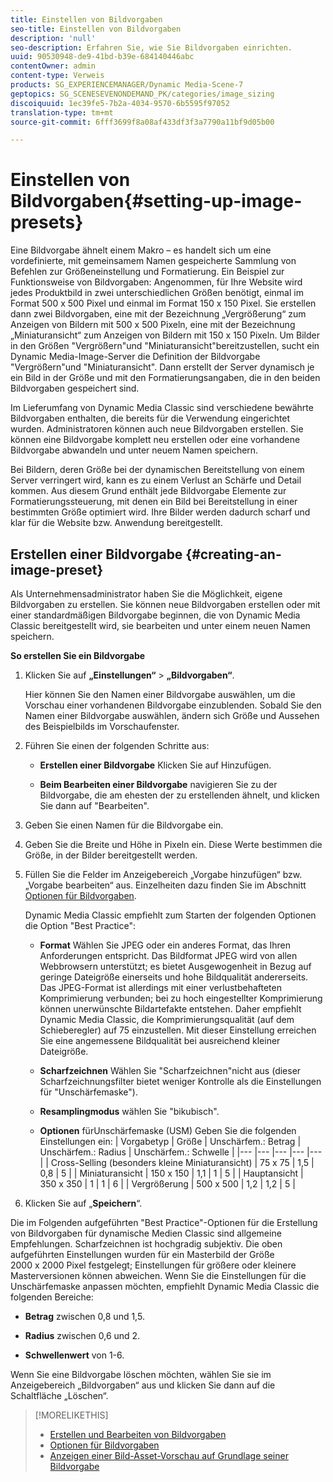 ```yaml
---
title: Einstellen von Bildvorgaben
seo-title: Einstellen von Bildvorgaben
description: 'null'
seo-description: Erfahren Sie, wie Sie Bildvorgaben einrichten.
uuid: 90530948-de9-41bd-b39e-684140446abc
contentOwner: admin
content-type: Verweis
products: SG_EXPERIENCEMANAGER/Dynamic Media-Scene-7
geptopics: SG_SCENESEVENONDEMAND_PK/categories/image_sizing
discoiquuid: 1ec39fe5-7b2a-4034-9570-6b5595f97052
translation-type: tm+mt
source-git-commit: 6fff3699f8a08af433df3f3a7790a11bf9d05b00

---
```



# Einstellen von Bildvorgaben{#setting-up-image-presets}

Eine Bildvorgabe ähnelt einem Makro – es handelt sich um eine vordefinierte, mit gemeinsamem Namen gespeicherte Sammlung von Befehlen zur Größeneinstellung und Formatierung. Ein Beispiel zur Funktionsweise von Bildvorgaben: Angenommen, für Ihre Website wird jedes Produktbild in zwei unterschiedlichen Größen benötigt, einmal im Format 500 x 500 Pixel und einmal im Format 150 x 150 Pixel. Sie erstellen dann zwei Bildvorgaben, eine mit der Bezeichnung „Vergrößerung“ zum Anzeigen von Bildern mit 500 x 500 Pixeln, eine mit der Bezeichnung „Miniaturansicht“ zum Anzeigen von Bildern mit 150 x 150 Pixeln. Um Bilder in den Größen "Vergrößern"und "Miniaturansicht"bereitzustellen, sucht ein Dynamic Media-Image-Server die Definition der Bildvorgabe "Vergrößern"und "Miniaturansicht". Dann erstellt der Server dynamisch je ein Bild in der Größe und mit den Formatierungsangaben, die in den beiden Bildvorgaben gespeichert sind.

Im Lieferumfang von Dynamic Media Classic sind verschiedene bewährte Bildvorgaben enthalten, die bereits für die Verwendung eingerichtet wurden. Administratoren können auch neue Bildvorgaben erstellen. Sie können eine Bildvorgabe komplett neu erstellen oder eine vorhandene Bildvorgabe abwandeln und unter neuem Namen speichern.

Bei Bildern, deren Größe bei der dynamischen Bereitstellung von einem Server verringert wird, kann es zu einem Verlust an Schärfe und Detail kommen. Aus diesem Grund enthält jede Bildvorgabe Elemente zur Formatierungssteuerung, mit denen ein Bild bei Bereitstellung in einer bestimmten Größe optimiert wird. Ihre Bilder werden dadurch scharf und klar für die Website bzw. Anwendung bereitgestellt.

## Erstellen einer Bildvorgabe {#creating-an-image-preset}

Als Unternehmensadministrator haben Sie die Möglichkeit, eigene Bildvorgaben zu erstellen. Sie können neue Bildvorgaben erstellen oder mit einer standardmäßigen Bildvorgabe beginnen, die von Dynamic Media Classic bereitgestellt wird, sie bearbeiten und unter einem neuen Namen speichern.

**So erstellen Sie ein Bildvorgabe**

1. Klicken Sie auf **„Einstellungen“** &gt; **„Bildvorgaben“**.

   Hier können Sie den Namen einer Bildvorgabe auswählen, um die Vorschau einer vorhandenen Bildvorgabe einzublenden. Sobald Sie den Namen einer Bildvorgabe auswählen, ändern sich Größe und Aussehen des Beispielbilds im Vorschaufenster.

1. Führen Sie einen der folgenden Schritte aus:

   * **Erstellen einer Bildvorgabe** Klicken Sie auf Hinzufügen.

   * **Beim Bearbeiten einer Bildvorgabe** navigieren Sie zu der Bildvorgabe, die am ehesten der zu erstellenden ähnelt, und klicken Sie dann auf "Bearbeiten".

1. Geben Sie einen Namen für die Bildvorgabe ein.
1. Geben Sie die Breite und Höhe in Pixeln ein. Diese Werte bestimmen die Größe, in der Bilder bereitgestellt werden.
1. Füllen Sie die Felder im Anzeigebereich „Vorgabe hinzufügen“ bzw. „Vorgabe bearbeiten“ aus. Einzelheiten dazu finden Sie im Abschnitt [Optionen für Bildvorgaben](application-setup.md#image_preset_options).

   Dynamic Media Classic empfiehlt zum Starten der folgenden Optionen die Option "Best Practice":

   * **Format** Wählen Sie JPEG oder ein anderes Format, das Ihren Anforderungen entspricht. Das Bildformat JPEG wird von allen Webbrowsern unterstützt; es bietet Ausgewogenheit in Bezug auf geringe Dateigröße einerseits und hohe Bildqualität andererseits. Das JPEG-Format ist allerdings mit einer verlustbehafteten Komprimierung verbunden; bei zu hoch eingestellter Komprimierung können unerwünschte Bildartefakte entstehen. Daher empfiehlt Dynamic Media Classic, die Komprimierungsqualität (auf dem Schieberegler) auf 75 einzustellen. Mit dieser Einstellung erreichen Sie eine angemessene Bildqualität bei ausreichend kleiner Dateigröße.

   * **Scharfzeichnen** Wählen Sie "Scharfzeichnen"nicht aus (dieser Scharfzeichnungsfilter bietet weniger Kontrolle als die Einstellungen für "Unschärfemaske").

   * **Resamplingmodus** wählen Sie "bikubisch".

   * **Optionen** fürUnschärfemaske (USM) Geben Sie die folgenden Einstellungen ein:
   | Vorgabetyp | Größe | Unschärfem.: Betrag | Unschärfem.: Radius | Unschärfem.: Schwelle |
   |--- |--- |--- |--- |--- |
   | Cross-Selling (besonders kleine Miniaturansicht) | 75 x 75 | 1,5 | 0,8 | 5 |
   | Miniaturansicht | 150 x 150 | 1,1 | 1 | 5 |
   | Hauptansicht | 350 x 350 | 1 | 1 | 6 |
   | Vergrößerung | 500 x 500 | 1,2 | 1,2 | 5 |

1. Klicken Sie auf „**Speichern**“.

Die im Folgenden aufgeführten "Best Practice"-Optionen für die Erstellung von Bildvorgaben für dynamische Medien Classic sind allgemeine Empfehlungen. Scharfzeichnen ist hochgradig subjektiv. Die oben aufgeführten Einstellungen wurden für ein Masterbild der Größe 2000 x 2000 Pixel festgelegt; Einstellungen für größere oder kleinere Masterversionen können abweichen. Wenn Sie die Einstellungen für die Unschärfemaske anpassen möchten, empfiehlt Dynamic Media Classic die folgenden Bereiche:

* **Betrag** zwischen 0,8 und 1,5.

* **Radius** zwischen 0,6 und 2.

* **Schwellenwert** von 1-6.

Wenn Sie eine Bildvorgabe löschen möchten, wählen Sie sie im Anzeigebereich „Bildvorgaben“ aus und klicken Sie dann auf die Schaltfläche „Löschen“.

>[!MORELIKETHIS]
>
>* [Erstellen und Bearbeiten von Bildvorgaben](application-setup.md#creating_and_editing_image_presets)
>* [Optionen für Bildvorgaben](application-setup.md#image_preset_options)
>* [Anzeigen einer Bild-Asset-Vorschau auf Grundlage seiner Bildvorgabe](previewing-asset.md#previewing_an_image_asset_based_on_its_image_preset)

